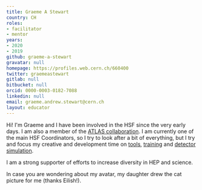 ```yaml
---
title: Graeme A Stewart
country: CH
roles:
- facilitator
- mentor
years:
- 2020
- 2019
github: graeme-a-stewart
gravatar: null
homepage: https://profiles.web.cern.ch/660400
twitter: graemeastewart
gitlab: null
bitbucket: null
orcid: 0000-0003-0182-7088
linkedin: null
email: graeme.andrew.stewart@cern.ch
layout: educator
---
```


Hi! I'm Graeme and I have been involved in the HSF since the very early days. I am also a member of the [ATLAS collaboration](https://atlas.cern/). I am currently one of the main HSF Coordinators, so I try to look after a bit of everything, but I try and focus my creative and development time on [tools](/workinggroups/toolsandpackaging.html), [training](/workinggroups/training.html) and [detector simulation](/workinggroups/detsim.html).

I am a strong supporter of efforts to increase diversity in HEP and science.

In case you are wondering about my avatar, my daughter drew the cat picture for me (thanks Eilish!).